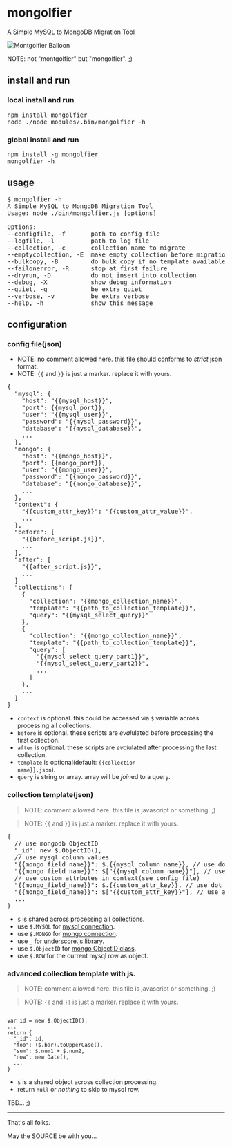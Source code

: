 mongolfier
==========

A Simple MySQL to MongoDB Migration Tool

![Montgolfier Balloon](http://goo.gl/hV1pM)

NOTE: not "montgolfier" but "mongolfier". ;)

install and run
---------------

### local install and run
<pre>
npm install mongolfier
node ./node_modules/.bin/mongolfier -h
</pre>

### global install and run
<pre>
npm install -g mongolfier
mongolfier -h
</pre>

usage
-----

<pre>
$ mongolfier -h
A Simple MySQL to MongoDB Migration Tool
Usage: node ./bin/mongolfier.js [options]

Options:
--configfile, -f       path to config file                     [default: "config.json"]
--logfile, -l          path to log file                      
--collection, -c       collection name to migrate            
--emptycollection, -E  make empty collection before migration  [boolean]
--bulkcopy, -B         do bulk copy if no template available   [boolean]
--failonerror, -R      stop at first failure                   [boolean]
--dryrun, -D           do not insert into collection           [boolean]
--debug, -X            show debug information                  [boolean]
--quiet, -q            be extra quiet                          [boolean]
--verbose, -v          be extra verbose                        [boolean]
--help, -h             show this message                     
</pre>

configuration
-------------

### config file(json)

* NOTE: no comment allowed here. this file should conforms to *strict* json format.
* NOTE: <code>{{</code> and <code>}}</code> is just a marker. replace it with yours.

<pre>
{
  "mysql": {
    "host": "{{mysql_host}}",
    "port": {{mysql_port}},
    "user": "{{mysql_user}}",
    "password": "{{mysql_password}}",
    "database": "{{mysql_database}}",
    ...
  },
  "mongo": {
    "host": "{{mongo_host}}",
    "port": {{mongo_port}},
    "user": "{{mongo_user}}",
    "password": "{{mongo_password}}",
    "database": "{{mongo_database}}",
    ...
  },
  "context": {
    "{{custom_attr_key}}": "{{custom_attr_value}}",
    ...
  },
  "before": [
    "{{before_script.js}}",
    ...
  ],
  "after": [
    "{{after_script.js}}",
    ...
  ]
  "collections": [
    {
      "collection": "{{mongo_collection_name}}",
      "template": "{{path_to_collection_template}}",
      "query": "{{mysql_select_query}}"
    },
    {
      "collection": "{{mongo_collection_name}}",
      "template": "{{path_to_collection_template}}",
      "query": [
        "{{mysql_select_query_part1}}",
        "{{mysql_select_query_part2}}",
        ...
      ]
    },
    ...
  ]
}
</pre>

* <code>context</code> is optional. this could be accessed via <code>$</code> variable across processing all collections.
* <code>before</code> is optional. these scripts are *eval*ulated before processing the first collection.
* <code>after</code> is optional. these scripts are *eval*ulated after processing the last collection.
* <code>template</code> is optional(default: <code>{{collection name}}.json</code>).
* <code>query</code> is string or array. array will be *join*ed to a query.

### collection template(json)

> NOTE: comment allowed here. this file is javascript or something. ;)
 
> NOTE: <code>{{</code> and <code>}}</code> is just a marker. replace it with yours.

<pre>
{
  // use mongodb ObjectID
  "_id": new $.ObjectID(),
  // use mysql column values
  "{{mongo_field_name}}": $.{{mysql_column_name}}, // use dot notation
  "{{mongo_field_name}}": $["{{mysql_column_name}}"], // use association array notation
  // use custom attrbutes in context(see config file)
  "{{mongo_field_name}}": $.{{custom_attr_key}}, // use dot notation
  "{{mongo_field_name}}": $["{{custom_attr_key}}"], // use association array notation
  ...
}
</pre>

* <code>$</code> is shared across processing all collections.
* use <code>$.MYSQL</code> for [mysql connection](https://github.com/felixge/node-mysql/).
* use <code>$.MONGO</code> for [mongo connection](http://mongodb.github.com/node-mongodb-native/api-generated/db.html).
* use <code>_</code> for [underscore.js library](http://underscorejs.org).
* use <code>$.ObjectID</code> for [mongo ObjectID class](http://mongodb.github.com/node-mongodb-native/api-bson-generated/objectid.html).
* use <code>$.ROW</code> for the current mysql row as object.

### advanced collection template with js.

> NOTE: comment allowed here. this file is javascript or something. ;)

> NOTE: <code>{{</code> and <code>}}</code> is just a marker. replace it with yours.

<pre><code>
var id = new $.ObjectID();
...
return {
  "_id": id,
  "foo": ($.bar).toUpperCase(),
  "sum": $.num1 + $.num2,
  "now": new Date(),
  ...
}
</code></pre>

* <code>$</code> is a shared object across collection processing.
* return <code>null</code> or *nothing* to skip to mysql row.

TBD... ;)

----

That's all folks.

May the SOURCE be with you...

